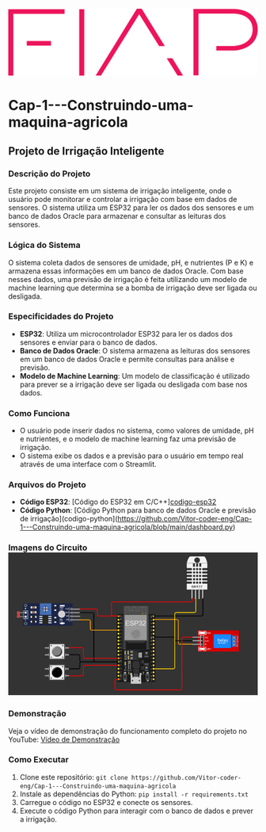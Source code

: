 ![logo FIAP](https://github.com/Vitor-coder-eng/Cap-1---Construindo-uma-maquina-agricola/blob/main/logo-fiap.png)

# Cap-1---Construindo-uma-maquina-agricola

## Projeto de Irrigação Inteligente

### Descrição do Projeto
Este projeto consiste em um sistema de irrigação inteligente, onde o usuário pode monitorar e controlar a irrigação com base em dados de sensores. O sistema utiliza um ESP32 para ler os dados dos sensores e um banco de dados Oracle para armazenar e consultar as leituras dos sensores.

### Lógica do Sistema
O sistema coleta dados de sensores de umidade, pH, e nutrientes (P e K) e armazena essas informações em um banco de dados Oracle. Com base nesses dados, uma previsão de irrigação é feita utilizando um modelo de machine learning que determina se a bomba de irrigação deve ser ligada ou desligada.

### Especificidades do Projeto
- **ESP32**: Utiliza um microcontrolador ESP32 para ler os dados dos sensores e enviar para o banco de dados.
- **Banco de Dados Oracle**: O sistema armazena as leituras dos sensores em um banco de dados Oracle e permite consultas para análise e previsão.
- **Modelo de Machine Learning**: Um modelo de classificação é utilizado para prever se a irrigação deve ser ligada ou desligada com base nos dados.

### Como Funciona
- O usuário pode inserir dados no sistema, como valores de umidade, pH e nutrientes, e o modelo de machine learning faz uma previsão de irrigação.
- O sistema exibe os dados e a previsão para o usuário em tempo real através de uma interface com o Streamlit.

### Arquivos do Projeto
- **Código ESP32**: [Código do ESP32 em C/C++][codigo-esp32](https://github.com/Vitor-coder-eng/Cap-1---Construindo-uma-maquina-agricola/blob/main/C%C3%B3digo%20do%20ESP32%20em%20CC%2B%2B.txt)
- **Código Python**: [Código Python para banco de dados Oracle e previsão de irrigação](codigo-python](https://github.com/Vitor-coder-eng/Cap-1---Construindo-uma-maquina-agricola/blob/main/dashboard.py)
### Imagens do Circuito ![Imagens do circuito no Wokwi](https://github.com/Vitor-coder-eng/Cap-1---Construindo-uma-maquina-agricola/blob/main/Circuito%20de%20Irriga%C3%A7%C3%A3o%20inteligente.png)

### Demonstração
Veja o vídeo de demonstração do funcionamento completo do projeto no YouTube: [Vídeo de Demonstração](https://youtu.be/SS_aYzK8PSc?si=JFLgnEQ_4eK93Z0Q)

### Como Executar
1. Clone este repositório: `git clone https://github.com/Vitor-coder-eng/Cap-1---Construindo-uma-maquina-agricola`
2. Instale as dependências do Python: `pip install -r requirements.txt`
3. Carregue o código no ESP32 e conecte os sensores.
4. Execute o código Python para interagir com o banco de dados e prever a irrigação.
